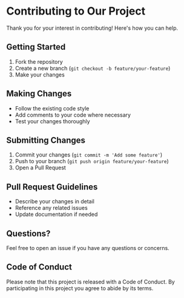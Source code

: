 # Contributing to Our Project

Thank you for your interest in contributing! Here's how you can help.

## Getting Started

1. Fork the repository
2. Create a new branch (`git checkout -b feature/your-feature`)
3. Make your changes

## Making Changes

* Follow the existing code style
* Add comments to your code where necessary
* Test your changes thoroughly

## Submitting Changes

1. Commit your changes (`git commit -m 'Add some feature'`)
2. Push to your branch (`git push origin feature/your-feature`)
3. Open a Pull Request

## Pull Request Guidelines

* Describe your changes in detail
* Reference any related issues
* Update documentation if needed

## Questions?

Feel free to open an issue if you have any questions or concerns.

## Code of Conduct

Please note that this project is released with a Code of Conduct. By participating in this project you agree to abide by its terms.
